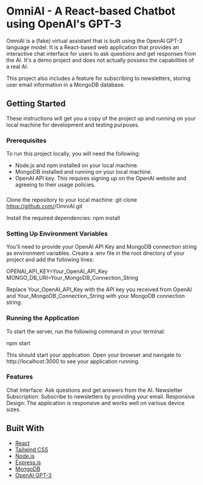 # OmniAI - A React-based Chatbot using OpenAI's GPT-3

OmniAI is a (fake) virtual assistant that is built using the OpenAI GPT-3 language model. It is a React-based web application that provides an interactive chat interface for users to ask questions and get responses from the AI. It's a demo project and does not actually possess the capabilities of a real AI.

This project also includes a feature for subscribing to newsletters, storing user email information in a MongoDB database.

## Getting Started

These instructions will get you a copy of the project up and running on your local machine for development and testing purposes.

### Prerequisites

To run this project locally, you will need the following:

- Node.js and npm installed on your local machine.
- MongoDB installed and running on your local machine.
- OpenAI API key. This requires signing up on the OpenAI website and agreeing to their usage policies.

###


Clone the repository to your local machine:
git clone https://github.com/<your-github-username>/OmniAI.git


Install the required dependencies:
npm install

### Setting Up Environment Variables

You'll need to provide your OpenAI API Key and MongoDB connection string as environment variables. Create a .env file in the root directory of your project and add the following lines:

OPENAI_API_KEY=Your_OpenAI_API_Key
MONGO_DB_URI=Your_MongoDB_Connection_String

Replace Your_OpenAI_API_Key with the API key you received from OpenAI and Your_MongoDB_Connection_String with your MongoDB connection string.

### Running the Application

To start the server, run the following command in your terminal:

npm start

This should start your application. Open your browser and navigate to http://localhost:3000 to see your application running.

### Features
Chat Interface: Ask questions and get answers from the AI.
Newsletter Subscription: Subscribe to newsletters by providing your email.
Responsive Design: The application is responsive and works well on various device sizes.

## Built With

- [React](https://reactjs.org/) 
- [Tailwind CSS](https://tailwindcss.com/)
- [Node.js](https://nodejs.org/)
- [Express.js](https://expressjs.com/) 
- [MongoDB](https://www.mongodb.com/)
- [OpenAI GPT-3](https://openai.com/research/gpt-3/)